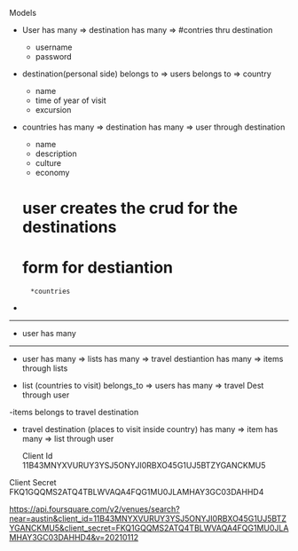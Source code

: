 Models

- User
    has many => destination
    has many => #contries thru destination
    * username
    * password

- destination(personal side)
    belongs to => users
    belongs to => country
    * name
    * time of year of visit
    * excursion


- countries
    has many => destination
    has many => user through destination
    *  name
    *  description
    *  culture
    *  economy
    
    
    # user creates the crud for the destinations
    # form for destiantion
        *countries
- 
   


-------
- user 
    has many 
-------
- user
    has many => lists
    has many => travel destiantion
    has many => items through lists

- list (countries to visit)
    belongs_to => users
    has many => travel Dest through user

-items
    belongs to travel destination

- travel destination (places to visit inside country)
    has many => item
    has many => list through user







    Client Id
11B43MNYXVURUY3YSJ5ONYJI0RBXO45G1UJ5BTZYGANCKMU5

Client Secret
FKQ1GQQMS2ATQ4TBLWVAQA4FQG1MU0JLAMHAY3GC03DAHHD4

https://api.foursquare.com/v2/venues/search?near=austin&client_id=11B43MNYXVURUY3YSJ5ONYJI0RBXO45G1UJ5BTZYGANCKMU5&client_secret=FKQ1GQQMS2ATQ4TBLWVAQA4FQG1MU0JLAMHAY3GC03DAHHD4&v=20210112